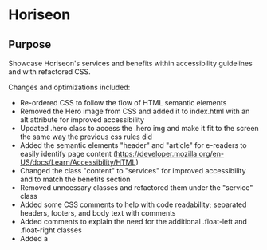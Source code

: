 # Horiseon

## Purpose
Showcase Horiseon's services and benefits within accessibility guidelines and with refactored CSS.

Changes and optimizations included:
* Re-ordered CSS to follow the flow of HTML semantic elements
* Removed the Hero image from CSS and added it to index.html with an alt attribute for improved accessibility
* Updated .hero class to access the .hero img and make it fit to the screen the same way the previous css rules did
* Added the semantic elements "header" and "article" for e-readers to easily identify page content (https://developer.mozilla.org/en-US/docs/Learn/Accessibility/HTML)
* Changed the class "content" to "services" for improved accessibility and to match the benefits section
* Removed unncessary classes and refactored them under the "service" class
* Added some CSS comments to help with code readability; separated headers, footers, and body text with comments
* Added comments to explain the need for the additional .float-left and .float-right classes
* Added a <title> tag to give a more descriptive page title for improved accessibility
* Added null alt attributes to images in the services and benefits sections to denote that they are decorative images (reference: https://www.w3.org/WAI/tutorials/images/decorative/#:~:text=In%20these%20cases%2C%20a%20null,from%20that%20in%20adjacent%20text)

## Screenshot
![ScreenShot](.\assets\screenshot.jpg)

## Built With
* HTML
* CSS

## Website
https://powerar.github.io/horiseon

## Contribution
Made with ❤️ by Andrew Power